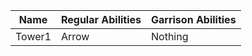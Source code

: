 

| Name   | Regular Abilities | Garrison Abilities |
| ------ | ----------------- | ------------------ |
| Tower1 | Arrow             | Nothing            |


